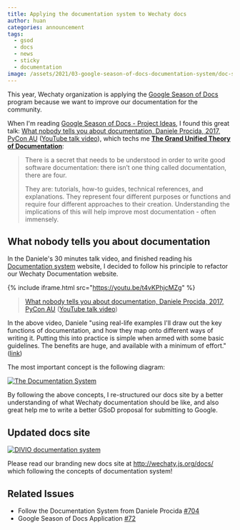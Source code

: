 ```yaml
---
title: Applying the documentation system to Wechaty docs
author: huan
categories: announcement
tags:
  - gsod
  - docs
  - news
  - sticky
  - documentation
image: /assets/2021/03-google-season-of-docs-documentation-system/doc-sys-overview.png
---
```


This year, Wechaty organization is applying the [Google Season of Docs](https://developers.google.com/season-of-docs) program because we want to improve our documentation for the community.

When I'm reading [Google Season of Docs - Project Ideas](https://developers.google.com/season-of-docs/docs/project-ideas), I found this great talk: [What nobody tells you about documentation, Daniele Procida, 2017, PyCon AU](https://2017.pycon-au.org/schedule/presentation/15/) ([YouTube talk video](https://youtu.be/t4vKPhjcMZg)), which techs me **[The Grand Unified Theory of Documentation](https://documentation.divio.com/)**:

> There is a secret that needs to be understood
  in order to write good software documentation:
  there isn’t one thing called documentation, there are four.
>
> They are: tutorials, how-to guides, technical references, and explanations.
  They represent four different purposes or functions and
  require four different approaches to their creation.
  Understanding the implications of this will
  help improve most documentation - often immensely.

## What nobody tells you about documentation

In the Daniele's 30 minutes talk video, and finished reading his [Documentation system](https://documentation.divio.com/) website, I decided to follow his principle to refactor our Wechaty Documentation website.

{% include iframe.html src="https://youtu.be/t4vKPhjcMZg" %}

> [What nobody tells you about documentation, Daniele Procida, 2017, PyCon AU](https://2017.pycon-au.org/schedule/presentation/15/) ([YouTube talk video](https://youtu.be/t4vKPhjcMZg))

In the above video, Daniele "using real-life examples I'll draw out the key functions of documentation, and how they map onto different ways of writing it. Putting this into practice is simple when armed with some basic guidelines. The benefits are huge, and available with a minimum of effort." ([link](https://2017.pycon-au.org/schedule/presentation/15/))

The most important concept is the following diagram:

[![The Documentation System](/assets/2021/03-google-season-of-docs-documentation-system/doc-sys-overview.png)](https://documentation.divio.com/)

By following the above concepts, I re-structured our docs site by a better understanding of what Wechaty documentation should be like, and also great help me to write a better GSoD proposal for submitting to Google.

## Updated docs site

[![DIVIO documentation system](https://img.shields.io/badge/DIVIO-Documentation%20System-blue)](https://documentation.divio.com/)

Please read our branding new docs site at <http://wechaty.js.org/docs/> which following the concepts of documentation system!

## Related Issues

- Follow the Documentation System from Daniele Procida [#704](https://github.com/wechaty/wechaty.js.org/issues/704)
- Google Season of Docs Application [#72](https://github.com/wechaty/summer-of-wechaty/issues/72)
